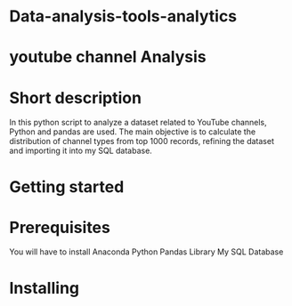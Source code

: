 # Data-analysis-tools-analytics
# youtube channel Analysis
# Short description
 In this python script to analyze a dataset related to YouTube channels, Python and pandas are used. The main objective is to calculate the distribution of channel types from top 1000 records, refining the dataset and importing it into my SQL database.
 # Getting started
 # Prerequisites
 You will have to install
 Anaconda
 Python
 Pandas Library
 My SQL Database
 # Installing
 
 
